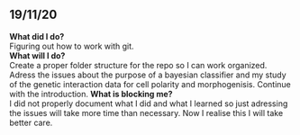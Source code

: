 ## 19/11/20
**What did I do?** \
Figuring out how to work with git.\
**What will I do?** \
Create a proper folder structure for the repo so I can work organized. Adress the issues about the purpose of a bayesian classifier and my study of the genetic interaction data for cell polarity and morphogenisis. Continue with the introduction.
**What is blocking me?** \
I did not properly document what I did and what I learned so just adressing the issues will take more time than necessary. Now I realise this I will take better care.
